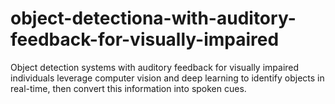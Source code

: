 # object-detectiona-with-auditory-feedback-for-visually-impaired
Object detection systems with auditory feedback for visually impaired individuals leverage computer vision and deep learning to identify objects in real-time, then convert this information into spoken cues. 
